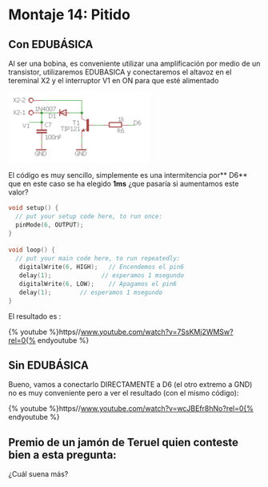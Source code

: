 
# Montaje 14: Pitido

## Con EDUBÁSICA

Al ser una bobina, es conveniente utilizar una amplificación por medio de un transistor, utilizaremos EDUBASICA y conectaremos el altavoz en el tereminal X2 y el interruptor V1 en ON para que esté alimentado

![](img/img0.11.png)

El código es muy sencillo, simplemente es una intermitencia por** D6** que en este caso se ha elegido **1ms** ¿que pasaría si aumentamos este valor?

```cpp
void setup() {
  // put your setup code here, to run once:
  pinMode(6, OUTPUT); 
}

void loop() {
  // put your main code here, to run repeatedly:
   digitalWrite(6, HIGH);   // Encendemos el pin6
   delay(1);              // esperamos 1 msegundo
   digitalWrite(6, LOW);    // Apagamos el pin6  
   delay(1);        // esperamos 1 msegundo
}
```

El resultado es :

{% youtube %}https//www.youtube.com/watch?v=7SsKMj2WMSw?rel=0{% endyoutube %}

## Sin EDUBÁSICA

Bueno, vamos a conectarlo DIRECTAMENTE a D6 (el otro extremo a GND) no es muy conveniente pero a ver el resultado (con el mismo código):

{% youtube %}https//www.youtube.com/watch?v=wcJBEfr8hNo?rel=0{% endyoutube %}
## Premio de un jamón de Teruel quien conteste bien a esta pregunta:

¿Cuál suena más?





